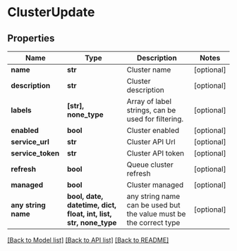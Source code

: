 # ClusterUpdate


## Properties
Name | Type | Description | Notes
------------ | ------------- | ------------- | -------------
**name** | **str** | Cluster name | [optional] 
**description** | **str** | Cluster description | [optional] 
**labels** | **[str], none_type** | Array of label strings, can be used for filtering. | [optional] 
**enabled** | **bool** | Cluster enabled | [optional] 
**service_url** | **str** | Cluster API Url | [optional] 
**service_token** | **str** | Cluster API token | [optional] 
**refresh** | **bool** | Queue cluster refresh | [optional] 
**managed** | **bool** | Cluster managed | [optional] 
**any string name** | **bool, date, datetime, dict, float, int, list, str, none_type** | any string name can be used but the value must be the correct type | [optional]

[[Back to Model list]](../README.md#documentation-for-models) [[Back to API list]](../README.md#documentation-for-api-endpoints) [[Back to README]](../README.md)


